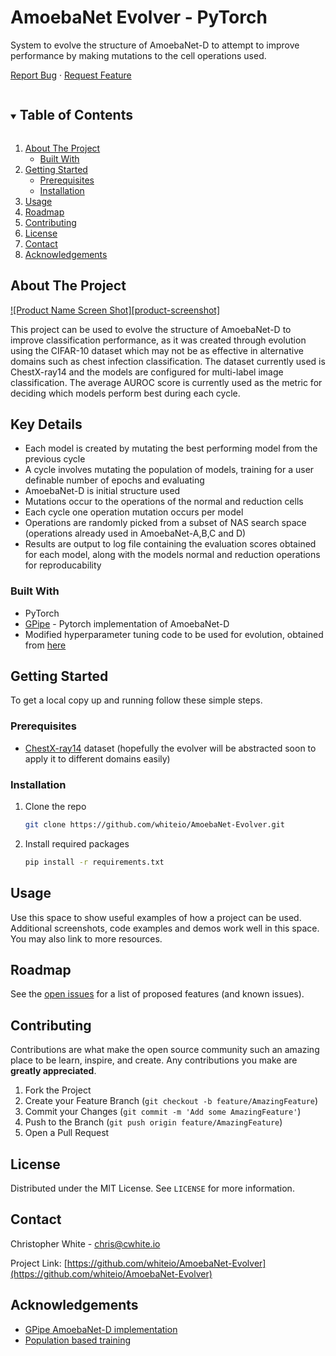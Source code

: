 <!-- PROJECT LOGO -->
# AmoebaNet Evolver - PyTorch

System to evolve the structure of AmoebaNet-D to attempt to improve performance by making mutations to the cell operations used. 

<p>
  <p>
    <a href="https://github.com/whiteio/AmoebaNet-Evolver/issues">Report Bug</a>
    ·
    <a href="https://github.com/whiteio/AmoebaNet-Evolver/issues">Request Feature</a>
  </p>
</p>



<!-- TABLE OF CONTENTS -->
<details open="open">
  <summary><h2 style="display: inline-block">Table of Contents</h2></summary>
  <ol>
    <li>
      <a href="#about-the-project">About The Project</a>
      <ul>
        <li><a href="#built-with">Built With</a></li>
      </ul>
    </li>
    <li>
      <a href="#getting-started">Getting Started</a>
      <ul>
        <li><a href="#prerequisites">Prerequisites</a></li>
        <li><a href="#installation">Installation</a></li>
      </ul>
    </li>
    <li><a href="#usage">Usage</a></li>
    <li><a href="#roadmap">Roadmap</a></li>
    <li><a href="#contributing">Contributing</a></li>
    <li><a href="#license">License</a></li>
    <li><a href="#contact">Contact</a></li>
    <li><a href="#acknowledgements">Acknowledgements</a></li>
  </ol>
</details>



<!-- ABOUT THE PROJECT -->
## About The Project

[![Product Name Screen Shot][product-screenshot]](https://example.com)

This project can be used to evolve the structure of AmoebaNet-D to improve classification performance, as it was created through evolution using the CIFAR-10 dataset which may not be as effective in alternative domains such as chest infection classification. The dataset currently used is ChestX-ray14 and the models are configured for multi-label image classification. The average AUROC score is currently used as the metric for deciding which models perform best during each cycle.

## Key Details
* Each model is created by mutating the best performing model from the previous cycle
* A cycle involves mutating the population of models, training for a user definable number of epochs and evaluating 
* AmoebaNet-D is initial structure used
* Mutations occur to the operations of the normal and reduction cells
* Each cycle one operation mutation occurs per model
* Operations are randomly picked from a subset of NAS search space (operations already used in AmoebaNet-A,B,C and D)
* Results are output to log file containing the evaluation scores obtained for each model, along with the models normal and reduction operations for reproducability



### Built With

* PyTorch
* [GPipe](https://github.com/kakaobrain/torchgpipe/tree/master/benchmarks/models/amoebanet) - Pytorch implementation of AmoebaNet-D
* Modified hyperparameter tuning code to be used for evolution, obtained from [here](https://github.com/voiler/PopulationBasedTraining)



<!-- GETTING STARTED -->
## Getting Started

To get a local copy up and running follow these simple steps.

### Prerequisites

* [ChestX-ray14](https://nihcc.app.box.com/v/ChestXray-NIHCC) dataset (hopefully the evolver will be abstracted soon to apply it to different domains easily)

### Installation

1. Clone the repo
   ```sh
   git clone https://github.com/whiteio/AmoebaNet-Evolver.git
   ```
2. Install required packages
   ```sh
   pip install -r requirements.txt
   ```



<!-- USAGE EXAMPLES -->
## Usage

Use this space to show useful examples of how a project can be used. Additional screenshots, code examples and demos work well in this space. You may also link to more resources.



<!-- ROADMAP -->
## Roadmap

See the [open issues](https://github.com/whiteio/AmoebaNet-Evolver/issues) for a list of proposed features (and known issues).



<!-- CONTRIBUTING -->
## Contributing

Contributions are what make the open source community such an amazing place to be learn, inspire, and create. Any contributions you make are **greatly appreciated**.

1. Fork the Project
2. Create your Feature Branch (`git checkout -b feature/AmazingFeature`)
3. Commit your Changes (`git commit -m 'Add some AmazingFeature'`)
4. Push to the Branch (`git push origin feature/AmazingFeature`)
5. Open a Pull Request



<!-- LICENSE -->
## License

Distributed under the MIT License. See `LICENSE` for more information.



<!-- CONTACT -->
## Contact

Christopher White - chris@cwhite.io

Project Link: [https://github.com/whiteio/AmoebaNet-Evolver](https://github.com/whiteio/AmoebaNet-Evolver)



<!-- ACKNOWLEDGEMENTS -->
## Acknowledgements

* [GPipe AmoebaNet-D implementation](https://github.com/kakaobrain/torchgpipe)
* [Population based training](https://github.com/voiler/PopulationBasedTraining)





<!-- MARKDOWN LINKS & IMAGES -->
<!-- https://www.markdownguide.org/basic-syntax/#reference-style-links -->
[contributors-shield]: https://img.shields.io/github/contributors/github_username/repo.svg?style=for-the-badge
[contributors-url]: https://github.com/github_username/repo/graphs/contributors
[forks-shield]: https://img.shields.io/github/forks/github_username/repo.svg?style=for-the-badge
[forks-url]: https://github.com/github_username/repo/network/members
[stars-shield]: https://img.shields.io/github/stars/github_username/repo.svg?style=for-the-badge
[stars-url]: https://github.com/github_username/repo/stargazers
[issues-shield]: https://img.shields.io/github/issues/github_username/repo.svg?style=for-the-badge
[issues-url]: https://github.com/whiteio/AmoebaNet-Evolver/issues
[license-shield]: https://img.shields.io/github/license/github_username/repo.svg?style=for-the-badge
[license-url]: https://github.com/github_username/repo/blob/master/LICENSE.txt
[linkedin-shield]: https://img.shields.io/badge/-LinkedIn-black.svg?style=for-the-badge&logo=linkedin&colorB=555
[linkedin-url]: https://linkedin.com/in/github_username
